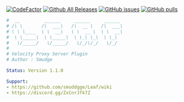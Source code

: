 [![CodeFactor](https://www.codefactor.io/repository/github/smuddgge/leaf/badge)](https://www.codefactor.io/repository/github/smuddgge/leaf)
[![Github All Releases](https://img.shields.io/github/downloads/smuddgge/leaf/total.svg)](https://github.com/smuddgge/leaf/releases)
[![GitHub issues](https://img.shields.io/github/issues/smuddgge/leaf.svg)](https://github.com/smuddgge/leaf/issues) 
[![GitHub pulls](https://img.shields.io/github/issues-pr/smuddgge/leaf.svg)](https://github.com/smuddgge/leaf/pulls)

```yaml
#  __         ______     ______     ______
# /\ \       /\  ___\   /\  __ \   /\  ___\
# \ \ \____  \ \  __\   \ \  __ \  \ \  __\
#  \ \_____\  \ \_____\  \ \_\ \_\  \ \_\
#   \/_____/   \/_____/   \/_/\/_/   \/_/
#
# Velocity Proxy Server Plugin
# Author : Smudge

Status: Version 1.1.0

Support:
- https://github.com/smuddgge/Leaf/wiki
- https://discord.gg/ZxCnrJfk7Z
```

